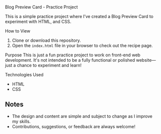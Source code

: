 Blog Preview Card - Practice Project

This is a simple practice project where I’ve created a Blog Preview Card to experiment with HTML, and CSS.

How to View
1. Clone or download this repository.
2. Open the `index.html` file in your browser to check out the recipe page.

Purpose
This is just a fun practice project to work on front-end web development. It's not intended to be a fully functional or polished website—just a chance to experiment and learn!

Technologies Used
- HTML
- CSS

## Notes
- The design and content are simple and subject to change as I improve my skills.
- Contributions, suggestions, or feedback are always welcome!
